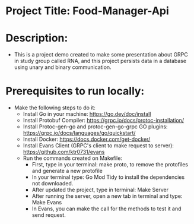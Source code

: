 # Project Title: Food-Manager-Api

# Description:
 - This is a project demo created to make some presentation about GRPC in study group called RNA, and this project persists data in a database using unary and binary communication.

 # Prerequisites to run locally:
 - Make the following steps to do it:
    - Install Go in your machine: https://go.dev/doc/install 
    - Install Protobuf Compiler: https://grpc.io/docs/protoc-installation/
    - Install Protoc-gen-go and protoc-gen-go-grpc GO plugins: https://grpc.io/docs/languages/go/quickstart/
    - Install Docker: https://docs.docker.com/get-docker/
    - Install Evans Client (GRPC's client to make request to server): https://github.com/ktr0731/evans
    - Run the commands created on Makefile:
        - First, type in your terminal: make proto, to remove the protofiles and generate a new protofile
        - In your terminal type: Go Mod Tidy to install the dependencies not downloaded.
        - After updated the project, type in terminal: Make Server
        - After running the server, open a new tab in terminal and type: Make Evans
        - In Evans, you can make the call for the methods to test it and send request.